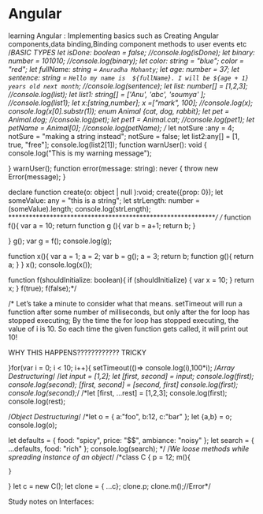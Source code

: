 # Angular
learning Angular : Implementing basics such as Creating Angular components,data binding,Binding component methods to user events etc
/*BASIC TYPES
let isDone: boolean = false;
//console.log(isDone);
let binary: number = 101010;
//console.log(binary);
let color: string = "blue";
color = "red";
let fullName: string = `Anuradha Mohanty`;
let age: number = 37;
let sentence: string = `Hello my name is  ${fullName}.
 I will be ${age + 1} years old next month`;
 //console.log(sentence);
 let list: number[] = [1,2,3];
 //console.log(list);
 let list1: string[] = ['Anu', 'abc', 'soumya' ];
 //console.log(list1);
 let x:[string,number];
 x =["mark", 100];
 //console.log(x);
 console.log(x[0].substr(1));
 enum Animal {cat, dog, rabbit};
 let pet = Animal.dog;
 //console.log(pet);
 let pet1 = Animal.cat;
 //console.log(pet1);
let petName = Animal[0];
//console.log(petName);
/*
let notSure :any = 4;
notSure = "making a string instead";
notSure = false;
let list2:any[] = [1, true, "free"];
console.log(list2[1]);
function warnUser(): void {
    console.log("This is my warning message");

}
warnUser();
function error(message: string): never {
    throw new Error(message);
}

declare function create(o: object | null ):void;
create({prop: 0});
let someValue: any = "this is a string";
let strLength: number = (<string>someValue).length;
console.log(strLength);
*************************************************************/
/*
function f(){
    var a = 10;
    return function g (){
        var b = a+1;
        return b;
    }
   
}
g();
var g = f();
console.log(g);

function x(){
    var a = 1;
    a = 2;
    var b = g();
    a = 3;
    return b;
    function g(){
        return a;
    }
}
x();
console.log(x());

function f(shouldInitialize: boolean){
    if (shouldInitialize) {
        var x = 10;
    }
    return x;
}
f(true);
f(false);*/

/* Let’s take a minute to consider what that means. 
setTimeout will run a function after some number of milliseconds, 
but only after the for loop has stopped executing; By the time the 
for loop has stopped executing, the value of i is 10. So each time 
the given function gets called, it will print out 10!

WHY THIS HAPPENS???????????? TRICKY


}for(var i = 0; i < 10; i++){
    setTimeout(()=> console.log(i),100*i);
/*Array Destructuring*/
/*let input = [1,2];
let [first, second] = input;
console.log(first);
console.log(second);
[first, second] = [second, first]
console.log(first);
console.log(second);*/
/*let [first, ...rest] = [1,2,3];
console.log(first);
console.log(rest);

/*Object Destructuring*/
/*let o = {
    a:"foo",
    b:12,
    c:"bar"
};
let {a,b} = o;
console.log(o);


let defaults = { food: "spicy", price: "$$", ambiance: "noisy" };
let search = { ...defaults, food: "rich"   };
console.log(search);
*/
/*We loose methods while spreading instance of an object*/
/*class C {
    p = 12;
    m(){

    }
}
let c = new C();
let clone = { ...c};
clone.p;
clone.m();//Error*/

Study notes on Interfaces:
